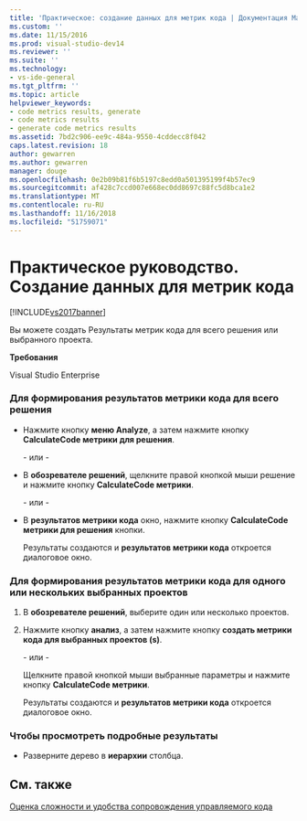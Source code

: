 ```yaml
---
title: 'Практическое: создание данных для метрик кода | Документация Майкрософт'
ms.custom: ''
ms.date: 11/15/2016
ms.prod: visual-studio-dev14
ms.reviewer: ''
ms.suite: ''
ms.technology:
- vs-ide-general
ms.tgt_pltfrm: ''
ms.topic: article
helpviewer_keywords:
- code metrics results, generate
- code metrics results
- generate code metrics results
ms.assetid: 7bd2c906-ee9c-484a-9550-4cddecc8f042
caps.latest.revision: 18
author: gewarren
ms.author: gewarren
manager: douge
ms.openlocfilehash: 0e2b09b81f6b5197c8edd0a501395199f4b57ec9
ms.sourcegitcommit: af428c7ccd007e668ec0dd8697c88fc5d8bca1e2
ms.translationtype: MT
ms.contentlocale: ru-RU
ms.lasthandoff: 11/16/2018
ms.locfileid: "51759071"
---
```

# <a name="how-to-generate-code-metrics-data"></a>Практическое руководство. Создание данных для метрик кода
[!INCLUDE[vs2017banner](../includes/vs2017banner.md)]

Вы можете создать Результаты метрик кода для всего решения или выбранного проекта.  
  
 **Требования**  
  
 Visual Studio Enterprise  
  
### <a name="to-generate-code-metrics-results-for-an-entire-solution"></a>Для формирования результатов метрики кода для всего решения  
  
-   Нажмите кнопку **меню Analyze**, а затем нажмите кнопку **CalculateCode метрики для решения**.  
  
     \- или -  
  
-   В **обозревателе решений**, щелкните правой кнопкой мыши решение и нажмите кнопку **CalculateCode метрики**.  
  
     \- или -  
  
-   В **результатов метрики кода** окно, нажмите кнопку **CalculateCode метрики для решения** кнопки.  
  
     Результаты создаются и **результатов метрики кода** откроется диалоговое окно.  
  
### <a name="to-generate-code-metrics-results-for-one-or-more-selected-projects"></a>Для формирования результатов метрики кода для одного или нескольких выбранных проектов  
  
1. В **обозревателе решений**, выберите один или несколько проектов.  
  
2. Нажмите кнопку **анализ**, а затем нажмите кнопку **создать метрики кода для выбранных проектов (s)**.  
  
    \- или -  
  
    Щелкните правой кнопкой мыши выбранные параметры и нажмите кнопку **CalculateCode метрики**.  
  
   Результаты создаются и **результатов метрики кода** откроется диалоговое окно.  
  
### <a name="to-view-the-results-details"></a>Чтобы просмотреть подробные результаты  
  
-   Разверните дерево в **иерархии** столбца.  
  
## <a name="see-also"></a>См. также  
 [Оценка сложности и удобства сопровождения управляемого кода](../code-quality/measuring-complexity-and-maintainability-of-managed-code.md)



